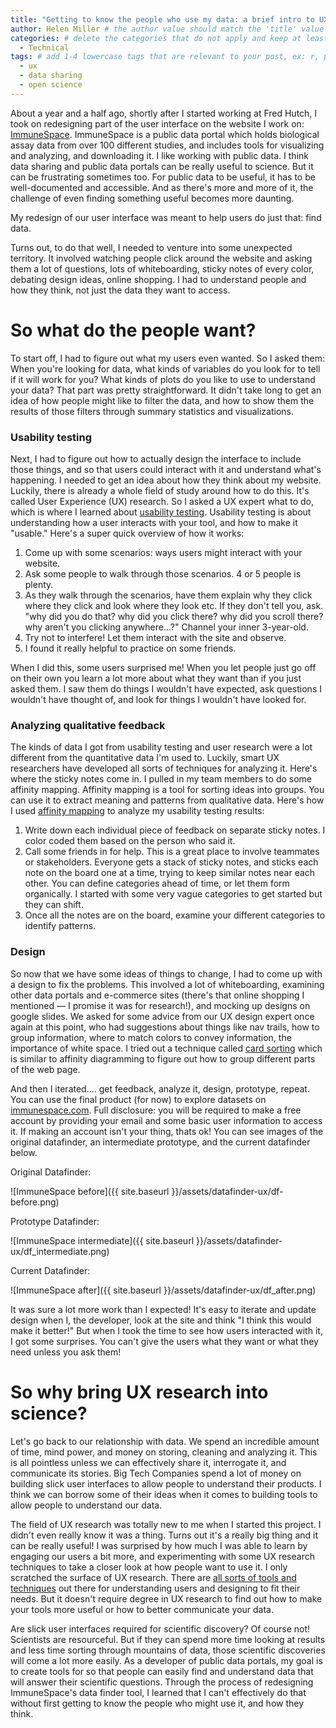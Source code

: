 ```yaml
---
title: "Getting to know the people who use my data: a brief intro to UX research" # replace with the title of your post, a short catchy description to entice readers
author: Helen Miller # the author value should match the 'title' value of your contributor file located here /gh-pages/_contributors. If you do not have a contributor file, please feel free to make one or contact one of our team members to assist you.
categories: # delete the categories that do not apply and keep at least one
  - Technical
tags: # add 1-4 lowercase tags that are relevant to your post, ex: r, python, genomics, workflows
  - ux
  - data sharing
  - open science
---
```

About a year and a half ago, shortly after I started working at Fred Hutch, I took on redesigning part of the user interface on the website I work on: [ImmuneSpace](https://www.immunespace.org/). ImmuneSpace is a public data portal which holds biological assay data from over 100 different studies, and includes tools for visualizing and analyzing, and downloading it. I like working with public data. I think data sharing and public data portals can be really useful to science. But it can be frustrating sometimes too. For public data to be useful, it has to be well-documented and accessible. And as there's more and more of it, the challenge of even finding something useful becomes more daunting. 

My redesign of our user interface was meant to help users do just that: find data. 

Turns out, to do that well, I needed to venture into some unexpected territory. It involved watching people click around the website and asking them a lot of questions, lots of whiteboarding, sticky notes of every color, debating design ideas, online shopping. I had to understand people and how they think, not just the data they want to access. 

# So what do the people want?

To start off, I had to figure out what my users even wanted. So I asked them: When you're looking for data, what kinds of variables do you look for to tell if it will work for you? What kinds of plots do you like to use to understand your data? That part was pretty straightforward. It didn't take long to get an idea of how people might like to filter the data, and how to show them the results of those filters through summary statistics and visualizations. 

### Usability testing

Next, I had to figure out how to actually design the interface to include those things, and so that users could interact with it and understand what's happening. I needed to get an idea about how they think about my website. Luckily, there is already a whole field of study around how to do this. It's called User Experience (UX) research. So I asked a UX expert what to do, which is where I learned about [usability testing](https://www.nngroup.com/articles/usability-testing-101/). Usability testing is about understanding how a user interacts with your tool, and how to make it "usable." Here's a super quick overview of how it works: 

1. Come up with some scenarios: ways users might interact with your website. 
2. Ask some people to walk through those scenarios. 4 or 5 people is plenty. 
3. As they walk through the scenarios, have them explain why they click where they click and look where they look etc. If they don't tell you, ask. "why did you do that? why did you click there? why did you scroll there? why aren't you clicking anywhere...?" Channel your inner 3-year-old. 
4. Try not to interfere! Let them interact with the site and observe. 
5. I found it really helpful to practice on some friends. 

When I did this, some users surprised me! When you let people just go off on their own you learn a lot more about what they want than if you just asked them. I saw them do things I wouldn't have expected, ask questions I wouldn't have thought of, and look for things I wouldn't have looked for.

### Analyzing qualitative feedback

The kinds of data I got from usability testing and user research were a lot different from the quantitative data I'm used to. Luckily, smart UX researchers have developed all sorts of techniques for analyzing it. Here's where the sticky notes come in. I pulled in my team members to do some affinity mapping. Affinity mapping is a tool for sorting ideas into groups. You can use it to extract meaning and patterns from qualitative data. Here's how I used [affinity mapping](https://www.nngroup.com/articles/affinity-diagram/) to analyze my usability testing results:

1. Write down each individual piece of feedback on separate sticky notes. I color coded them based on the person who said it.
2. Call some friends in for help. This is a great place to involve teammates or stakeholders. Everyone gets a stack of sticky notes, and sticks each note on the board one at a time, trying to keep similar notes near each other. You can define categories ahead of time, or let them form organically. I started with some very vague categories to get started but they can shift. 
3. Once all the notes are on the board, examine your different categories to identify patterns. 

### Design

So now that we have some ideas of things to change, I had to come up with a design to fix the problems. This involved a lot of whiteboarding, examining other data portals and e-commerce sites (there's that online shopping I mentioned — I promise it was for research!), and mocking up designs on google slides. We asked for some advice from our UX design expert once again at this point, who had suggestions about things like nav trails, how to group information, where to match colors to convey information, the importance of white space. I tried out a technique called [card sorting](https://www.nngroup.com/articles/card-sorting-definition/) which is similar to affinity diagramming to figure out how to group different parts of the web page.

And then I iterated.... get feedback, analyze it, design, prototype, repeat. You can use the final product (for now) to explore datasets on [immunespace.com](http://immunespace.com). Full disclosure: you will be required to make a free account by providing your email and some basic user information to access it. If making an account isn't your thing, thats ok! You can see images of the original datafinder, an intermediate prototype, and the current datafinder below.

Original Datafinder:

![ImmuneSpace before]({{ site.baseurl }}/assets/datafinder-ux/df-before.png)

Prototype Datafinder:

![ImmuneSpace intermediate]({{ site.baseurl }}/assets/datafinder-ux/df_intermediate.png)

Current Datafinder:

![ImmuneSpace after]({{ site.baseurl }}/assets/datafinder-ux/df_after.png)

It was sure a lot more work than I expected! It's easy to iterate and update design when I, the developer, look at the site and think "I think this would make it better!" But when I took the time to see how users interacted with it, I got some surprises. You can't give the users what they want or what they need unless you ask them! 

# So why bring UX research into science?

Let's go back to our relationship with data. We spend an incredible amount of time, mind power, and money on storing, cleaning and analyzing it. This is all pointless unless we can effectively share it, interrogate it, and communicate its stories. Big Tech Companies spend a lot of money on building slick user interfaces to allow people to understand their products. I think we can borrow some of their ideas when it comes to building tools to allow people to understand our data. 

The field of UX research was totally new to me when I started this project. I didn't even really know it was a thing. Turns out it's a really big thing and it can be really useful! I was surprised by how much I was able to learn by engaging our users a bit more, and experimenting with some UX research techniques to take a closer look at how people want to use it. I only scratched the surface of UX research. There are [all sorts of tools and techniques](https://www.nngroup.com/articles/which-ux-research-methods/) out there for understanding users and designing to fit their needs. But it doesn't require degree in UX research to find out how to make your tools more useful or how to better communicate your data. 

Are slick user interfaces required for scientific discovery? Of course not! Scientists are resourceful. But if they can spend more time looking at results and less time sorting through mountains of data, those scientific discoveries will come a lot more easily. As a developer of public data portals, my goal is to create tools for so that people can easily find and understand data that will answer their scientific questions. Through the process of redesigning ImmuneSpace's data finder tool, I learned that I can't effectively do that without first getting to know the people who might use it, and how they think.

